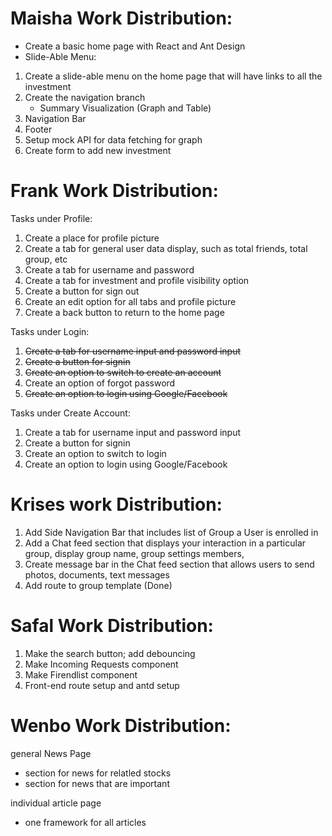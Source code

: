 # Maisha Work Distribution:

-   Create a basic home page with React and Ant Design
-   Slide-Able Menu:

1. Create a slide-able menu on the home page that will have links to all the investment
2. Create the navigation branch
    - Summary Visualization (Graph and Table)
3. Navigation Bar
4. Footer
5. Setup mock API for data fetching for graph
6. Create form to add new investment

# Frank Work Distribution:

Tasks under Profile:

1. Create a place for profile picture
2. Create a tab for general user data display, such as total friends, total group, etc
3. Create a tab for username and password
4. Create a tab for investment and profile visibility option
5. Create a button for sign out
6. Create an edit option for all tabs and profile picture
7. Create a back button to return to the home page

Tasks under Login:

1. ~~Create a tab for username input and password input~~
2. ~~Create a button for signin~~
3. ~~Create an option to switch to create an account~~
4. Create an option of forgot password
5. ~~Create an option to login using Google/Facebook~~

Tasks under Create Account:

1. Create a tab for username input and password input
2. Create a button for signin
3. Create an option to switch to login
4. Create an option to login using Google/Facebook

# Krises work Distribution:

1. Add Side Navigation Bar that includes list of Group a User is enrolled in
2. Add a Chat feed section that displays your interaction in a particular group, display group name, group settings members,
3. Create message bar in the Chat feed section that allows users to send photos, documents, text messages
4. Add route to group template (Done)

# Safal Work Distribution:

1. Make the search button; add debouncing
2. Make Incoming Requests component
3. Make Firendlist component
4. Front-end route setup and antd setup

# Wenbo Work Distribution:

general News Page

-   section for news for relatled stocks
-   section for news that are important

individual article page

-   one framework for all articles
